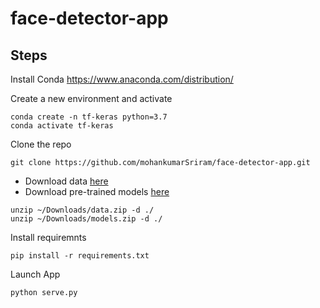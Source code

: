 # face-detector-app

## Steps

Install Conda
https://www.anaconda.com/distribution/

Create a new environment and activate
```
conda create -n tf-keras python=3.7
conda activate tf-keras
```
Clone the repo
```
git clone https://github.com/mohankumarSriram/face-detector-app.git
```

- Download data [here](https://drive.google.com/open?id=1vqecrTsYKU8BUPIfa8edXFWLPCveBdjH)
- Download pre-trained models [here](https://drive.google.com/open?id=16vn4dgJiylI7t9TVLlbcZVPxKKoriijn)

```
unzip ~/Downloads/data.zip -d ./
unzip ~/Downloads/models.zip -d ./
```

Install requiremnts
```
pip install -r requirements.txt
```

Launch App
```
python serve.py
```
